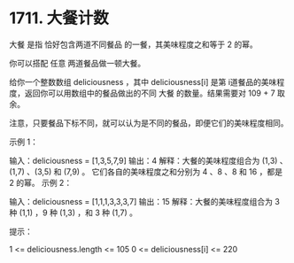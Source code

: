 # 1711. 大餐计数
  大餐 是指 恰好包含两道不同餐品 的一餐，其美味程度之和等于 2 的幂。
  
  你可以搭配 任意 两道餐品做一顿大餐。
  
  给你一个整数数组 deliciousness ，其中 deliciousness[i] 是第 i​​​​​​​​​​​​​​ 道餐品的美味程度，返回你可以用数组中的餐品做出的不同 大餐 的数量。结果需要对 109 + 7 取余。
  
  注意，只要餐品下标不同，就可以认为是不同的餐品，即便它们的美味程度相同。
  
   
  
  示例 1：
  
  输入：deliciousness = [1,3,5,7,9]
  输出：4
  解释：大餐的美味程度组合为 (1,3) 、(1,7) 、(3,5) 和 (7,9) 。
  它们各自的美味程度之和分别为 4 、8 、8 和 16 ，都是 2 的幂。
  示例 2：
  
  输入：deliciousness = [1,1,1,3,3,3,7]
  输出：15
  解释：大餐的美味程度组合为 3 种 (1,1) ，9 种 (1,3) ，和 3 种 (1,7) 。
   
  
  提示：
  
  1 <= deliciousness.length <= 105
  0 <= deliciousness[i] <= 220